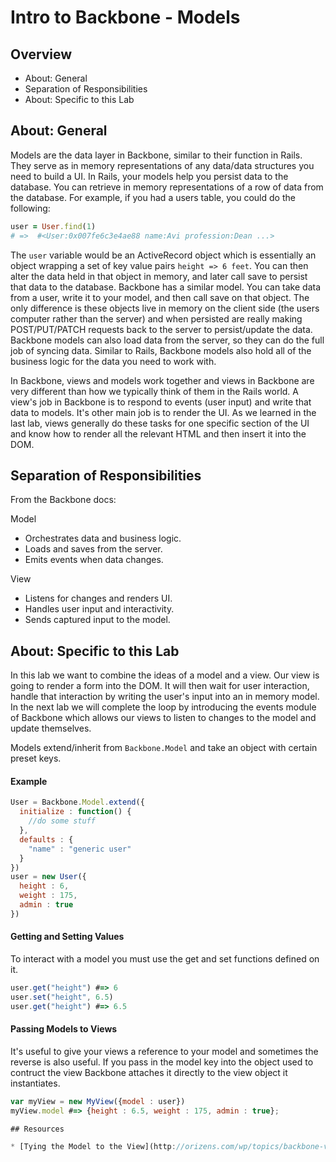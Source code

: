 # Intro to Backbone - Models

## Overview

* About: General
* Separation of Responsibilities
* About: Specific to this Lab

## About: General

Models are the data layer in Backbone, similar to their function in Rails.  They serve as in memory representations of any data/data structures you need to build a UI.  In Rails, your models help you persist data to the database.  You can retrieve in memory representations of a row of data from the database. For example, if you had a users table, you could do the following:

```ruby
user = User.find(1)
# =>  #<User:0x007fe6c3e4ae88 name:Avi profession:Dean ...>
```

The `user` variable would be an ActiveRecord object which is essentially an object wrapping a set of key value pairs `height => 6 feet`.  You can then alter the data held in that object in memory, and later call save to persist that data to the database.  Backbone has a similar model.  You can take data from a user, write it to your model, and then call save on that object.  The only difference is these objects live in memory on the client side (the users computer rather than the server) and when persisted are really making POST/PUT/PATCH requests back to the server to persist/update the data.  Backbone models can also load data from the server, so they can do the full job of syncing data.  Similar to Rails, Backbone models also hold all of the business logic for the data you need to work with.

In Backbone, views and models work together and views in Backbone are very different than how we typically think of them in the Rails world.  A view's job in Backbone is to respond to events (user input) and write that data to models.  It's other main job is to render the UI.  As we learned in the last lab, views generally do these tasks for one specific section of the UI and know how to render all the relevant HTML and then insert it into the DOM.

## Separation of Responsibilities

From the Backbone docs:

Model
* Orchestrates data and business logic.
* Loads and saves from the server.
* Emits events when data changes.

View
* Listens for changes and renders UI.
* Handles user input and interactivity.
* Sends captured input to the model.

## About: Specific to this Lab

In this lab we want to combine the ideas of a model and a view.  Our view is going to render a form into the DOM.  It will then wait for user interaction, handle that interaction by writing the user's input into an in memory model.  In the next lab we will complete the loop by introducing the events module of Backbone which allows our views to listen to changes to the model and update themselves.

Models extend/inherit from `Backbone.Model` and take an object with certain preset keys.

#### Example

```javascript
User = Backbone.Model.extend({
  initialize : function() {
    //do some stuff
  },
  defaults : {
    "name" : "generic user"
  }
})
user = new User({
  height : 6,
  weight : 175,
  admin : true
})
```

#### Getting and Setting Values

To interact with a model you must use the get and set functions defined on it.

```javascript
user.get("height") #=> 6
user.set("height", 6.5)
user.get("height") #=> 6.5
```

#### Passing Models to Views

It's useful to give your views a reference to your model and sometimes the reverse is also useful. If you pass in the model key into the object used to contruct the view Backbone attaches it directly to the view object it instantiates.

```javascript
var myView = new MyView({model : user})
myView.model #=> {height : 6.5, weight : 175, admin : true};

## Resources

* [Tying the Model to the View](http://orizens.com/wp/topics/backbone-view-patterns-the-relationship-with-model/)
